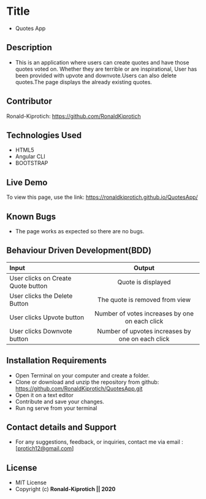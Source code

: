 # Title
* Quotes App

## Description

* This is an application where users can create quotes and have those quotes voted on. Whether they are terrible or are inspirational, User has been provided with upvote and downvote.Users can also delete quotes.The page displays the already existing quotes. 

## Contributor
Ronald-Kiprotich: https://github.com/RonaldKiprotich

## Technologies Used
* HTML5
* Angular CLI
* BOOTSTRAP

## Live Demo
To view this page, use the link: https://ronaldkiprotich.github.io/QuotesApp/

## Known Bugs
* The page works as expected so there are no bugs. 
## Behaviour Driven Development(BDD)
| Input        | Output       |
| :------------- | :----------: |
| User clicks on Create Quote button | Quote is displayed |
| User clicks the Delete Button | The quote is removed from view |
| User clicks Upvote button | Number of votes increases by one on each click | 
| User clicks Downvote button | Number of upvotes increases by one on each click | 

## Installation Requirements

* Open Terminal on your computer and create a folder. 
* Clone or download and unzip the repository from github: https://github.com/RonaldKiprotich/QuotesApp.git
* Open it on a text editor
* Contribute and save your changes.
* Run ng serve from your terminal 


## Contact details and Support
* For any suggestions, feedback, or inquiries, contact me via email : [protich12@gmail.com]

## License 
* MIT License
* Copyright (c) **Ronald-Kiprotich || 2020**